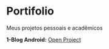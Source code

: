 # Portifolio
 Meus projetos pessoais e acadêmicos

<p> <strong>1-Blog Android:</strong> <a href="https://natanaelhlacerda.github.io/Portifolio/html%20e%20css/1-%20Blog%20Android/index.html" target="_blank">Open Project</a></p>